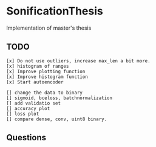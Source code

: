 # SonificationThesis
Implementation of master's thesis


## TODO

    [x] Do not use outliers, increase max_len a bit more.
    [x] histogram of ranges
    [x] Improve plotting function
    [x] Improve histogram function
    [x] Start autoencoder

    [] change the data to binary
    [] sigmoid, bceloss, batchnormalization
    [] add validatio set
    [] accuracy plot
    [] loss plot
    [] compare dense, conv, uint8 binary.

## Questions

